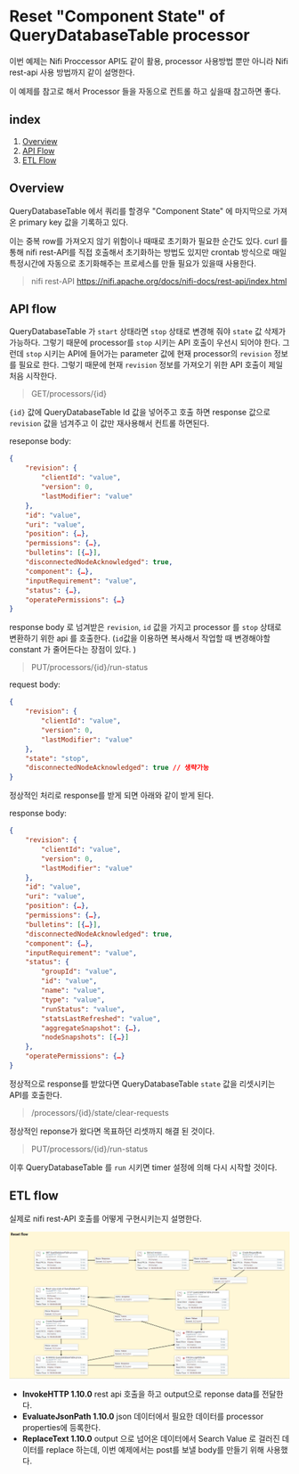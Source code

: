 # Reset "Component State" of QueryDatabaseTable processor
이번 예제는 Nifi Proccessor API도 같이 활용, processor 사용방법 뿐만 아니라 Nifi rest-api 사용 방법까지 같이 설명한다.

이 예제를 참고로 해서 Processor 들을 자동으로 컨트롤 하고 싶을때 참고하면 좋다.

## index
1. [Overview](#index-overview)
1. [API Flow](#index-apiflow)
1. [ETL Flow](#index-etlflow)

<a id="index-overview"></a>
## Overview
QueryDatabaseTable 에서 쿼리를 할경우 "Component State" 에 마지막으로 가져온 primary key 값을 기록하고 있다.

이는 중복 row를 가져오지 않기 위함이나 때때로 초기화가 필요한 순간도 있다. curl 를 통해  nifi rest-API를 직접 호출해서 초기화하는 방법도 있지만 crontab 방식으로 매일 특정시간에 자동으로 초기화해주는 프로세스를 만들 필요가 있을때 사용한다.



> nifi rest-API
https://nifi.apache.org/docs/nifi-docs/rest-api/index.html

<a id="index-apiflow"></a>
## API flow
QueryDatabaseTable 가 `start` 상태라면 `stop` 상태로 변경해 줘야 `state` 값 삭제가 가능하다. 그렇기 때문에 processor를 `stop` 시키는 API 호출이 우선시 되어야 한다. 
그런데 `stop` 시키는 API에 들어가는 parameter 값에  현재 processor의 `revision` 정보를 필요로 한다. 그렇기 때문에 현재 `revision` 정보를 가져오기 위한 API 호출이 제일 처음 시작한다. 

> GET/processors/{id}

`{id}` 값에 QueryDatabaseTable Id 값을 넣어주고 호출 하면 response 값으로 `revision` 값을 넘겨주고 이 값만 재사용해서 컨트롤 하면된다.

reseponse body: 
```json
{
    "revision": {
	    "clientId": "value",
	    "version": 0,
	    "lastModifier": "value"
	},
    "id": "value",
    "uri": "value",
    "position": {…},
    "permissions": {…},
    "bulletins": [{…}],
    "disconnectedNodeAcknowledged": true,
    "component": {…},
    "inputRequirement": "value",
    "status": {…},
    "operatePermissions": {…}
}
```

response body 로 넘겨받은 `revision`, `id` 값을 가지고 processor 를 `stop` 상태로 변환하기 위한 api 를 호출한다. (`id`값을 이용하면 복사해서 작업할 때 변경해야할 constant 가 줄어든다는 장점이 있다. )

> PUT/processors/{id}/run-status

request body:
```json
{
    "revision": {
	    "clientId": "value",
	    "version": 0,
	    "lastModifier": "value"
	},
    "state": "stop",
    "disconnectedNodeAcknowledged": true // 생략가능
}
```
정상적인 처리로 response를 받게 되면 아래와 같이 받게 된다. 

response body:
```json
{
    "revision": {
	    "clientId": "value",
	    "version": 0,
	    "lastModifier": "value"
	},
    "id": "value",
    "uri": "value",
    "position": {…},
    "permissions": {…},
    "bulletins": [{…}],
    "disconnectedNodeAcknowledged": true,
    "component": {…},
    "inputRequirement": "value",
    "status": {
	    "groupId": "value",
	    "id": "value",
	    "name": "value",
	    "type": "value",
	    "runStatus": "value",
	    "statsLastRefreshed": "value",
	    "aggregateSnapshot": {…},
	    "nodeSnapshots": [{…}]
	},
    "operatePermissions": {…}
}
```

정상적으로 response를 받았다면 QueryDatabaseTable `state` 값을 리셋시키는 API를 호출한다.

>/processors/{id}/state/clear-requests

정상적인 reponse가 왔다면 목표하던 리셋까지 해결 된 것이다. 

> PUT/processors/{id}/run-status

이후 QueryDatabaseTable 를 `run` 시키면 timer 설정에 의해 다시 시작할 것이다.

<a id="index-etlflow"></a>
## ETL flow
실제로 nifi rest-API 호출를 어떻게 구현시키는지 설명한다.

![ETL flow view](./images/nifi-querydatabase-reset-workflow-overview.png)

- **InvokeHTTP 1.10.0** rest api 호출을 하고 output으로 reponse data를 전달한다.
- **EvaluateJsonPath 1.10.0** json 데이터에서 필요한 데이터를 processor properties에 등록한다.
- **ReplaceText 1.10.0** output 으로 넘어온 데이터에서 Search Value 로 걸러진 데이터를 replace 하는데, 이번 예제에서는 post를 보낼 body를 만들기 위해 사용했다.
